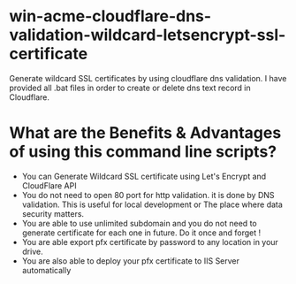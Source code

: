 # win-acme-cloudflare-dns-validation-wildcard-letsencrypt-ssl-certificate
Generate wildcard SSL certificates by using cloudflare dns validation. I have provided all .bat files in order to create or delete dns text record in Cloudflare.

# What are the Benefits & Advantages of using this command line scripts?
 - You can Generate Wildcard SSL certificate using Let's Encrypt and CloudFlare API 
 - You do not need to open 80 port for http validation. it is done by DNS validation. This is useful for local development or The place where data security matters.
 - You are able to use unlimited subdomain and you do not need to generate certificate for each one in future. Do it once and forget !
 - You are able export pfx certificate by password to any location in your drive. 
 - You are also able to deploy your pfx certificate to IIS Server automatically
 
 
